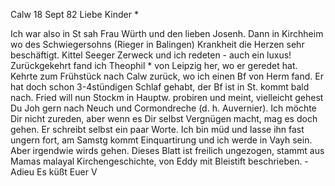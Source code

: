  Calw 18 Sept 82
Liebe Kinder <Marie>*

Ich war also in St sah Frau Würth und den lieben Josenh. Dann in Kirchheim wo des Schwiegersohns (Rieger in Balingen) Krankheit die Herzen sehr beschäftigt. Kittel Seeger Zerweck und ich redeten - auch ein luxus! Zurückgekehrt fand ich Theophil <Hoch>* von Leipzig her, wo er geredet hat. Kehrte zum Frühstück nach Calw zurück, wo ich einen Bf von Herm fand. Er hat doch schon 3-4stündigen Schlaf gehabt, der Bf ist in St. kommt bald nach. 
Fried will nun Stockm in Hauptw. probiren und meint, vielleicht gehest Du Joh gern nach Neuch und Cormondreche (d. h. Auvernier). Ich möchte Dir nicht zureden, aber wenn es Dir selbst Vergnügen macht, mag es doch gehen. Er schreibt selbst ein paar Worte. Ich bin müd und lasse ihn fast ungern fort, am Samstg kommt Einquartirung und ich werde in Vayh sein. Aber irgendwie wirds gehen. Dieses Blatt ist freilich ungezogen, stammt aus Mamas malayal Kirchengeschichte, von Eddy mit Bleistift beschrieben. - Adieu 
 Es küßt Euer V
